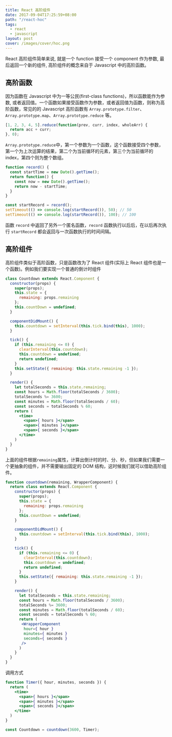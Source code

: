 ```yaml
---
title: React 高阶组件
date: 2017-09-04T17:25:59+08:00
path: "/react-hoc"
tags:
  - react
  - javascript
layout: post
cover: /images/cover/hoc.png
---
```


React 高阶组件简单来说, 就是一个 function 接受一个 component 作为参数, 最后返回一个新的组件, 高阶组件的概念来自于 Javascript 中的高阶函数。<!--more-->

## 高阶函数

因为函数在 Javascript 中为一等公民(first-class functions)，所以函数能作为参数, 或者返回值。一个函数如果接受函数作为参数，或者返回值为函数，则称为高阶函数，常见的的 Javascript 高阶函数有 `Array.prototype.filter`、`Array.prototype.map`、`Array.prototype.reduce` 等。

```javascript
[1, 2, 3, 4, 5].reduce(function(prev, curr, index, wholeArr) {
  return acc + curr;
}, 0);
```

`Array.prototype.reduce`中，第一个参数为一个函数，这个函数接受四个参数，第一个为上次运算的结果，第二个为当前循环的元素，第三个为当前循环的 index，第四个则为整个数组。

```javascript
function record() {
  const startTime = new Date().getTime();
  return function() {
    const now = new Date().getTime();
    return now - startTime;
  }
}

const startRecord = record();
setTimeout(() => console.log(startRecord()), 50); // 50
setTimeout(() => console.log(startRecord()), 100); // 100
```

函数 `record` 中返回了另外一个匿名函数，`record` 函数执行以后后，在以后再次执行 `startRecord` 都会返回与一次函数执行的时间间隔。

## 高阶组件

高阶组件类似于高阶函数，只是函数改为了 React 组件(实际上 React 组件也是一个函数)。例如我们要实现一个普通的倒计时组件

```jsx
class Countdown extends React.Component {
  constructor(props) {
    super(props);
    this.state = {
      remaining: props.remaining
    };
    this.countDown = undefined;
  }

  componentDidMount() {
    this.countdown = setInterval(this.tick.bind(this), 1000);
  }

  tick() {
    if (this.remaining <= 0) {
      clearInterval(this.countdown);
      this.countdown = undefined;
      return undefined;
    }
    this.setState({ remaining: this.state.remaining -1 });
  }

  render() {
    let totalSeconds = this.state.remaining;
    const hours = Math.floor(totalSeconds / 3600);
    totalSeconds %= 3600;
    const minutes = Math.floor(totalSeconds / 60);
    const seconds = totalSeconds % 60;
    return (
      <time>
        <span>{ hours }</span>
        <span>{ minutes }</span>
        <span>{ seconds }</span>
      </time>
    )
  }
}
```

上面的组件根据`remaining`属性，计算出倒计时的时、分、秒，但如果我们需要一个更抽象的组件，并不需要输出固定的 DOM 结构，这时候我们就可以借助高阶组件。

```jsx
function countdown(remaining, WrapperComponent) {
  return class extends React.Component {
    constructor(props) {
      super(props);
      this.state = {
        remaining: props.remaining
      };
      this.countDown = undefined;
    }

    componentDidMount() {
      this.countdown = setInterval(this.tick.bind(this), 1000);
    }

    tick() {
      if (this.remaining <= 0) {
        clearInterval(this.countdown);
        this.countdown = undefined;
        return undefined;
      }
      this.setState({ remaining: this.state.remaining -1 });
    }

    render() {
      let totalSeconds = this.state.remaining;
      const hours = Math.floor(totalSeconds / 3600);
      totalSeconds %= 3600;
      const minutes = Math.floor(totalSeconds / 60);
      const seconds = totalSeconds % 60;
      return (
       <WrapperComponent
        hour={ hour }
        minutes={ minutes }
        seconds={ seconds }
       />
      )
    }
  }
}
```

调用方式

```jsx
function Timer({ hour, minutes, seconds }) {
  return (
    <time>
      <span>{ hours }</span>
      <span>{ minutes }</span>
      <span>{ seconds }</span>
    </time>
  )
}

const Countdown = countdown(3600, Timer);
```
